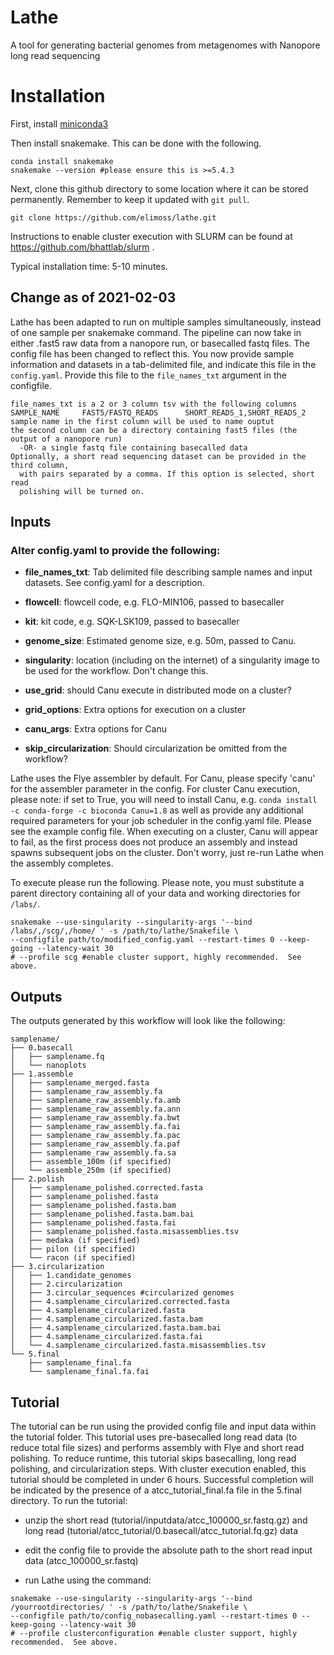 # Lathe

A tool for generating bacterial genomes from metagenomes with Nanopore long read sequencing

# Installation

First, install [miniconda3](https://conda.io/en/latest/miniconda.html)

Then install snakemake.  This can be done with the following.

```
conda install snakemake
snakemake --version #please ensure this is >=5.4.3
```

Next, clone this github directory to some location where it can be stored permanently.  Remember to keep it updated with `git pull`.

```
git clone https://github.com/elimoss/lathe.git
```

Instructions to enable cluster execution with SLURM can be found at https://github.com/bhattlab/slurm .

Typical installation time: 5-10 minutes. 

## Change as of 2021-02-03
Lathe has been adapted to run on multiple samples simultaneously, instead of one sample per snakemake command. The pipeline can now take in either .fast5 raw data from a nanopore run, or basecalled fastq files. The config file has been changed to reflect this. You now provide sample information and datasets in a tab-delimited file, and indicate this file in the `config.yaml`. Provide this file to the `file_names_txt` argument in the configfile. 
```
file_names_txt is a 2 or 3 column tsv with the following columns
SAMPLE_NAME     FAST5/FASTQ_READS      SHORT_READS_1,SHORT_READS_2
sample name in the first column will be used to name ouptut
the second column can be a directory containing fast5 files (the output of a nanopore run)
  -OR- a single fastq file containing basecalled data 
Optionally, a short read sequencing dataset can be provided in the third column, 
  with pairs separated by a comma. If this option is selected, short read
  polishing will be turned on. 
```


## Inputs
### Alter config.yaml to provide the following:
 * **file_names_txt**: Tab delimited file describing sample names and input datasets. See config.yaml for a description.

 * **flowcell**: flowcell code, e.g. FLO-MIN106, passed to basecaller

 * **kit**: kit code, e.g. SQK-LSK109, passed to basecaller

 * **genome_size**: Estimated genome size, e.g. 50m, passed to Canu.

 * **singularity**: location (including on the internet) of a singularity image to be used for the workflow.  Don't change this.

 * **use_grid**: should Canu execute in distributed mode on a cluster?

 * **grid_options**: Extra options for execution on a cluster

 * **canu_args**: Extra options for Canu

 * **skip_circularization**: Should circularization be omitted from the workflow?


Lathe uses the Flye assembler by default. For Canu, please specify 'canu' for the assembler parameter in the config. For cluster Canu execution, please note: if set to True, you will need to install Canu, e.g. `conda install -c conda-forge -c bioconda Canu=1.8` as well as provide any additional required parameters for your job scheduler in the config.yaml file.  Please see the example config file. When executing on a cluster, Canu will appear to fail, as the first process does not produce an assembly and instead spawns subsequent jobs on the cluster.  Don't worry, just re-run Lathe when the assembly completes.

To execute please run the following.  Please note, you must substitute a parent directory containing all of your data and working directories for `/labs/`.

```
snakemake --use-singularity --singularity-args '--bind /labs/,/scg/,/home/ ' -s /path/to/lathe/Snakefile \
--configfile path/to/modified_config.yaml --restart-times 0 --keep-going --latency-wait 30
# --profile scg #enable cluster support, highly recommended.  See above.
```

## Outputs

The outputs generated by this workflow will look like the following:

```
samplename/
├── 0.basecall
│   ├── samplename.fq
│   └── nanoplots
├── 1.assemble
│   ├── samplename_merged.fasta
│   ├── samplename_raw_assembly.fa
│   ├── samplename_raw_assembly.fa.amb
│   ├── samplename_raw_assembly.fa.ann
│   ├── samplename_raw_assembly.fa.bwt
│   ├── samplename_raw_assembly.fa.fai
│   ├── samplename_raw_assembly.fa.pac
│   ├── samplename_raw_assembly.fa.paf
│   ├── samplename_raw_assembly.fa.sa
│   ├── assemble_100m (if specified)
│   └── assemble_250m (if specified)
├── 2.polish
│   ├── samplename_polished.corrected.fasta
│   ├── samplename_polished.fasta
│   ├── samplename_polished.fasta.bam
│   ├── samplename_polished.fasta.bam.bai
│   ├── samplename_polished.fasta.fai
│   ├── samplename_polished.fasta.misassemblies.tsv
│   ├── medaka (if specified)
│   ├── pilon (if specified)
│   └── racon (if specified)
├── 3.circularization
│   ├── 1.candidate_genomes
│   ├── 2.circularization
│   ├── 3.circular_sequences #circularized genomes
│   ├── 4.samplename_circularized.corrected.fasta
│   ├── 4.samplename_circularized.fasta
│   ├── 4.samplename_circularized.fasta.bam
│   ├── 4.samplename_circularized.fasta.bam.bai
│   ├── 4.samplename_circularized.fasta.fai
│   └── 4.samplename_circularized.fasta.misassemblies.tsv
└── 5.final
    ├── samplename_final.fa
    └── samplename_final.fa.fai
```


## Tutorial

The tutorial can be run using the provided config file and input data within the tutorial folder. This tutorial uses pre-basecalled long read data (to reduce total file sizes) and performs assembly with Flye and short read polishing. To reduce runtime, this tutorial skips basecalling, long read polishing, and circularization steps. With cluster execution enabled, this tutorial should be completed in under 6 hours. Successful completion will be indicated by the presence of a atcc_tutorial_final.fa file in the 5.final directory. To run the tutorial:
 * unzip the short read (tutorial/inputdata/atcc_100000_sr.fastq.gz) and long read (tutorial/atcc_tutorial/0.basecall/atcc_tutorial.fq.gz) data

 * edit the config file to provide the absolute path to the short read input data (atcc_100000_sr.fastq)
 
 * run Lathe using the command:
 
 ```
snakemake --use-singularity --singularity-args '--bind /yourrootdirectories/ ' -s /path/to/lathe/Snakefile \
--configfile path/to/config_nobasecalling.yaml --restart-times 0 --keep-going --latency-wait 30
# --profile clusterconfiguration #enable cluster support, highly recommended.  See above.
```
